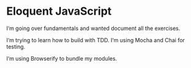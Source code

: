 # Eloquent JavaScript

I‘m going over fundamentals and wanted document all the exercises.

I‘m trying to learn how to build with TDD. I‘m using Mocha and Chai for testing.

I‘m using Browserify to bundle my modules.
